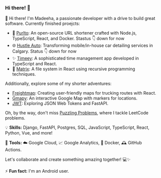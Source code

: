 ### Hi there! 👋

👋 Hi there! I'm Madeeha, a passionate developer with a drive to build great software. Currently finished proejcts:

- 🚀 [Purlto](https://github.com/Madeeha-Anjum/purlto): An open-source URL shortener crafted with Node.js, TypeScript, React, and Docker. Stastus 👇 down for now
- 🌐 [Hustle Auto](https://github.com/Hustle-Auto/hustle-auto-main): Transforming mobile/in-house car detailing services in Calgary. Status 👇 down for now
- ✨ [Timeey](https://github.com/Madeeha-Anjum/timeey-client): A sophisticated time management app developed in TypeScript and React.
- 🤖 [Matrix](https://github.com/Madeeha-Anjum/matrix): A file system in React using recursive programming techniques.

Additionally, explore some of my shorter adventures:
- [Freightmap](link-to-freightmap-repo): Creating user-friendly maps for trucking routes with React.
- [Gmapy](https://github.com/Madeeha-Anjum/gmapy): An interactive Google Map with markers for locations.
- [JWT](https://github.com/Madeeha-Anjum/jwt): Exploring JSON Web Tokens and FastAPI.

Oh, by the way, don't miss [Puzzling Problems](https://github.com/Madeeha-Anjum/puzzling-problems), where I tackle LeetCode problems.

💡 **Skills:** Django, FastAPI, Postgres, SQL, JavaScript, TypeScript, React, Python, Vue, and more!

🔨 **Tools:** ☁️ Google Cloud, 📈 Google Analytics, 🐋 Docker, 🕰️ GitHub Actions.

Let's collaborate and create something amazing together! 💻✨

⚡ **Fun fact:** I'm an Android user.
